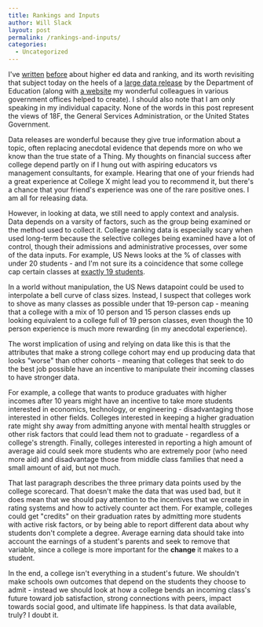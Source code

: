 ```yaml
---
title: Rankings and Inputs
author: Will Slack
layout: post
permalink: /rankings-and-inputs/
categories:
  - Uncategorized
---
```

I've [written](http://ephblog.com/2009/08/19/on-rankings-and-choosing-to-attend-williams/) [before](http://willslack.blogspot.com/2011/10/thoughts-on-value-of-higher-education.html) about higher ed data and ranking, and its worth revisiting that subject today on the heels of a [large data release](https://collegescorecard.ed.gov/data/) by the Department of Education (along with [a website](https://collegescorecard.ed.gov/) my wonderful colleagues in various government offices helped to create). I should also note that I am only speaking in my individual capacity. None of the words in this post represent the views of 18F, the General Services Administration, or the United States Government.  

Data releases are wonderful because they give true information about a topic, often replacing anecdotal evidence that depends more on who we know than the true state of a Thing. My thoughts on financial success after college depend partly on if I hung out with aspiring educators vs management consultants, for example. Hearing that one of your friends had a great experience at College X might lead you to recommend it, but there's a chance that your friend's experience was one of the rare positive ones. I am all for releasing data.  

However, in looking at data, we still need to apply context and analysis. Data depends on a varsity of factors, such as the group being examined or the method used to collect it. College ranking data is especially scary when used long-term because the selective colleges being examined have a lot of control, though their admissions and administrative processes, over some of the data inputs. For example, US News looks at the % of classes with under 20 students - and I'm not sure its a coincidence that some college cap certain classes at [exactly 19 students](http://web.williams.edu/admin/registrar/catalog/depts0607/wi.html).  

In a world without manipulation, the US News datapoint could be used to interpolate a bell curve of class sizes. Instead, I suspect that colleges work to shove as many classes as possible under that 19-person cap - meaning that a college with a mix of 10 person and 15 person classes ends up looking equivalent to a college full of 19 person classes, even though the 10 person experience is much more rewarding (in my anecdotal experience).  


The worst implication of using and relying on data like this is that the attributes that make a strong college cohort may end up producing data that looks "worse" than other cohorts - meaning that colleges that seek to do the best job possible have an incentive to manipulate their incoming classes to have stronger data.  

For example, a college that wants to produce graduates with higher incomes after 10 years might have an incentive to take more students interested in economics, technology, or engineering - disadvantaging those interested in other fields. Colleges interested in keeping a higher graduation rate might shy away from admitting anyone with mental health struggles or other risk factors that could lead them not to graduate - regardless of a college's strength. Finally, colleges interested in reporting a high amount of average aid could seek more students who are extremely poor (who need more aid) and disadvantage those from middle class families that need a small amount of aid, but not much.  

That last paragraph describes the three primary data points used by the college scorecard. That doesn't make the data that was used bad, but it does mean that we should pay attention to the incentives that we create in rating systems and how to actively counter act them. For example, colleges could get "credits" on their graduation rates by admitting more students with active risk factors, or by being able to report different data about why students don't complete a degree. Average earning data should take into account the earnings of a student's parents and seek to remove that variable, since a college is more important for the **change** it makes to a student.  

In the end, a college isn't everything in a student's future. We shouldn't make schools own outcomes that depend on the students they choose to admit - instead we should look at how a college bends an incoming class's future toward job satisfaction, strong connections with peers, impact towards social good, and ultimate life happiness. Is that data available, truly? I doubt it.